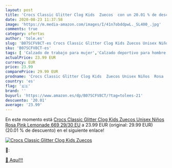 ```yaml
---
layout: post
title: 'Crocs Classic Glitter Clog Kids  Zuecos  con un 20.01 % de descuento'
date: 2020-08-23 11:37:58
image: 'https://m.media-amazon.com/images/I/41n7obddpwL._SL400_.jpg'
comments: true
category: ofertas
author: 'tole.es'
slug: 'B07SCFV8CT-es Crocs Classic Glitter Clog Kids Zuecos Unisex Niños Rosa...'
sku: 'B07SCFV8CT-es'
tags: [ 'Calzado de trabajo para mujer','Calzado deportivo para hombre','Calzado sanitario y de hostelería para mujer','Chanclas y sandalias de piscina para hombre','Sandalias y chanclas para niña','Zapatillas y calzado deportivo para hombre','Zapatos','Zapatos para hombre','Zapatos para mujer','Zapatos para niñas pequeñas','Zapatos y complementos','Zuecos sanitarios y de hostelería para mujer','Zuecos y mules para hombre','zuecos', ]
actualPrice: 23.99 EUR
currency: EUR
price: 23.99
comparePrice: 29.99 EUR
prodname: 'Crocs Classic Glitter Clog Kids  Zuecos Unisex Niños  Rosa  Pink Lemonade 669   29/30 EU'
country: 'es'
flag: '🇪🇸'
brand: ''
buyurl: 'https://www.amazon.es/dp/B07SCFV8CT/?tag=tolees-21'
descuento: '20.01'
average: '23.99'
---
```


En este momento está [Crocs Classic Glitter Clog Kids  Zuecos Unisex Niños  Rosa  Pink Lemonade 669   29/30 EU](https://www.amazon.es/dp/B07SCFV8CT/?tag=tolees-21) a 23.99 EUR (original: 29.99 EUR) (20.01 %  de descuento) en el siguiente enlace!

[![Crocs Classic Glitter Clog Kids  Zuecos ](https://m.media-amazon.com/images/I/41n7obddpwL._SL400_.jpg)](https://www.amazon.es/dp/B07SCFV8CT/?tag=tolees-21)

🔎:


[🛒 Aquí!!!](https://www.amazon.es/dp/B07SCFV8CT/?tag=tolees-21)
